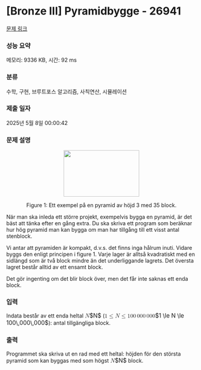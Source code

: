 # [Bronze III] Pyramidbygge - 26941 

[문제 링크](https://www.acmicpc.net/problem/26941) 

### 성능 요약

메모리: 9336 KB, 시간: 92 ms

### 분류

수학, 구현, 브루트포스 알고리즘, 사칙연산, 시뮬레이션

### 제출 일자

2025년 5월 8일 00:00:42

### 문제 설명

<p style="text-align: center;"><img alt="" src="https://upload.acmicpc.net/99987025-e52d-4f98-a15f-87a0caa1c4dd/-/preview/" style="width: 200px; height: 123px;"></p>

<p style="text-align: center;">Figure 1: Ett exempel på en pyramid av höjd 3 med 35 block.</p>

<p>När man ska inleda ett större projekt, exempelvis bygga en pyramid, är det bäst att tänka efter en gång extra. Du ska skriva ett program som beräknar hur hög pyramid man kan bygga om man har tillgång till ett visst antal stenblock.</p>

<p>Vi antar att pyramiden är kompakt, d.v.s. det finns inga hålrum inuti. Vidare byggs den enligt principen i figure 1. Varje lager är alltså kvadratiskt med en sidlängd som är två block mindre än det underliggande lagrets. Det översta lagret består alltid av ett ensamt block.</p>

<p>Det gör ingenting om det blir block över, men det får inte saknas ett enda block.</p>

### 입력 

 <p>Indata består av ett enda heltal <mjx-container class="MathJax" jax="CHTML" style="font-size: 109%; position: relative;"><mjx-math class="MJX-TEX" aria-hidden="true"><mjx-mi class="mjx-i"><mjx-c class="mjx-c1D441 TEX-I"></mjx-c></mjx-mi></mjx-math><mjx-assistive-mml unselectable="on" display="inline"><math xmlns="http://www.w3.org/1998/Math/MathML"><mi>N</mi></math></mjx-assistive-mml><span aria-hidden="true" class="no-mathjax mjx-copytext">$N$</span></mjx-container> (<mjx-container class="MathJax" jax="CHTML" style="font-size: 109%; position: relative;"><mjx-math class="MJX-TEX" aria-hidden="true"><mjx-mn class="mjx-n"><mjx-c class="mjx-c31"></mjx-c></mjx-mn><mjx-mo class="mjx-n" space="4"><mjx-c class="mjx-c2264"></mjx-c></mjx-mo><mjx-mi class="mjx-i" space="4"><mjx-c class="mjx-c1D441 TEX-I"></mjx-c></mjx-mi><mjx-mo class="mjx-n" space="4"><mjx-c class="mjx-c2264"></mjx-c></mjx-mo><mjx-mn class="mjx-n" space="4"><mjx-c class="mjx-c31"></mjx-c><mjx-c class="mjx-c30"></mjx-c><mjx-c class="mjx-c30"></mjx-c></mjx-mn><mjx-mstyle><mjx-mspace style="width: 0.167em;"></mjx-mspace></mjx-mstyle><mjx-mn class="mjx-n"><mjx-c class="mjx-c30"></mjx-c><mjx-c class="mjx-c30"></mjx-c><mjx-c class="mjx-c30"></mjx-c></mjx-mn><mjx-mstyle><mjx-mspace style="width: 0.167em;"></mjx-mspace></mjx-mstyle><mjx-mn class="mjx-n"><mjx-c class="mjx-c30"></mjx-c><mjx-c class="mjx-c30"></mjx-c><mjx-c class="mjx-c30"></mjx-c></mjx-mn></mjx-math><mjx-assistive-mml unselectable="on" display="inline"><math xmlns="http://www.w3.org/1998/Math/MathML"><mn>1</mn><mo>≤</mo><mi>N</mi><mo>≤</mo><mn>100</mn><mstyle scriptlevel="0"><mspace width="0.167em"></mspace></mstyle><mn>000</mn><mstyle scriptlevel="0"><mspace width="0.167em"></mspace></mstyle><mn>000</mn></math></mjx-assistive-mml><span aria-hidden="true" class="no-mathjax mjx-copytext">$1 \le N \le 100\,000\,000$</span></mjx-container>): antal tillgängliga block.</p>

### 출력 

 <p>Programmet ska skriva ut en rad med ett heltal: höjden för den största pyramid som kan byggas med som högst <mjx-container class="MathJax" jax="CHTML" style="font-size: 109%; position: relative;"><mjx-math class="MJX-TEX" aria-hidden="true"><mjx-mi class="mjx-i"><mjx-c class="mjx-c1D441 TEX-I"></mjx-c></mjx-mi></mjx-math><mjx-assistive-mml unselectable="on" display="inline"><math xmlns="http://www.w3.org/1998/Math/MathML"><mi>N</mi></math></mjx-assistive-mml><span aria-hidden="true" class="no-mathjax mjx-copytext">$N$</span></mjx-container> block.</p>

